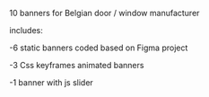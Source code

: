 10 banners for Belgian door / window manufacturer

includes:

-6 static banners coded based on Figma project

-3 Css keyframes animated banners

-1 banner with js slider
